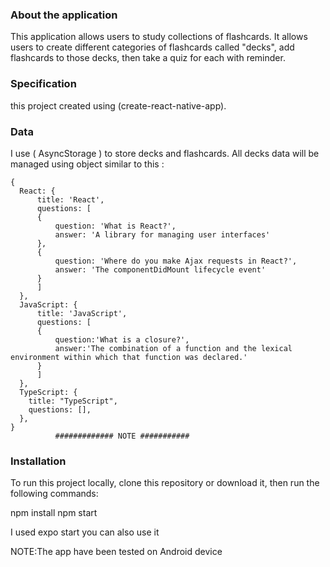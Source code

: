  ### About the application
  This application allows users to study collections of flashcards.
  It allows users to create different categories of flashcards called "decks",
  add flashcards to those decks, then take a quiz for each with reminder.

 ### Specification
  this project created using (create-react-native-app). 

 ### Data
  I use ( AsyncStorage ) to store decks and flashcards.
  All decks data will be managed using object similar to this : 

    {
      React: {
          title: 'React',
          questions: [
          {
              question: 'What is React?',
              answer: 'A library for managing user interfaces'
          },
          {
              question: 'Where do you make Ajax requests in React?',
              answer: 'The componentDidMount lifecycle event'
          }
          ]
      },
      JavaScript: {
          title: 'JavaScript',
          questions: [
          {
              question:'What is a closure?',
              answer:'The combination of a function and the lexical environment within which that function was declared.'
          }
          ]
      },
      TypeScript: {
        title: "TypeScript",
        questions: [],
      },
    }
              ############# NOTE ###########

### Installation 
To run this project locally, clone this repository or download it, then run the following commands:

 npm install 
 npm start 

 I used expo start you can also use it

NOTE:The app have been tested on Android device